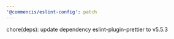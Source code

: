 ```yaml
---
'@commencis/eslint-config': patch
---
```


chore(deps): update dependency eslint-plugin-prettier to v5.5.3
